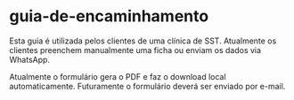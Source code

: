 # guia-de-encaminhamento
Esta guia é utilizada pelos clientes de uma clínica de SST. Atualmente os clientes preenchem manualmente uma ficha ou enviam os dados via WhatsApp.

Atualmente o formulário gera o PDF e faz o download local automaticamente. Futuramente o formulário deverá ser enviado por e-mail.

